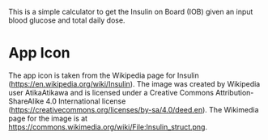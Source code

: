 This is a simple calculator to get the Insulin on Board (IOB) given an input blood glucose and total daily dose.

# App Icon

The app icon is taken from the Wikipedia page for Insulin (https://en.wikipedia.org/wiki/Insulin). The image was created by Wikipedia user AtikaAtikawa and is licensed under a Creative Commons Attribution-ShareAlike 4.0 International license (https://creativecommons.org/licenses/by-sa/4.0/deed.en). The Wikimedia page for the image is at https://commons.wikimedia.org/wiki/File:Insulin_struct.png.